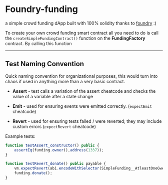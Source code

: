 # Foundry-funding

a simple crowd funding dApp built with 100% solidity thanks to [foundry](https://book.getfoundry.sh/) :)

To create your own crowd funding smart contract all you need to do is call the `createSimpleFundingContract()` function on the **FundingFactory** contract. By calling this function

---

## Test Naming Convention

Quick naming convention for organizational purposes, this would turn into chaos if used in anything more than a very basic contract.

- **Assert** - test calls a variation of the assert cheatcode and checks the value of a variable after a state change

- **Emit** - used for ensuring events were emitted correctly. (`expectEmit` cheatcode)

- **Revert** - used for ensuring tests failed / were reverted; they may include custom errors (`expectRevert` cheatcode)

Example tests:

```js
function testAssert_constructor() public {
    assertEq(funding.owner(),address(1337));
}

function testRevert_donate() public payable {
    vm.expectRevert(abi.encodeWithSelector(SimpleFunding__AtleastOneGwei.selector,msg.value,1e9));
    funding.donate();
}
```
